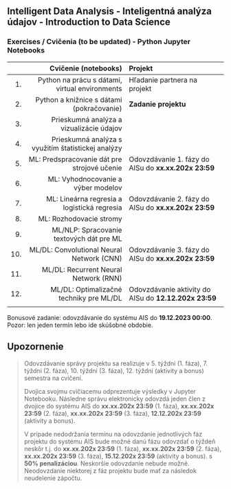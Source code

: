 ## Intelligent Data Analysis - Inteligentná analýza údajov - Introduction to Data Science 
### Exercises / Cvičenia (to be updated) - Python Jupyter Notebooks

|     | Cvičenie (notebooks)                                 | Projekt                                      |
| ---:| ---------------------------------------------------: | :--------------------------------------------|
| 1.  | Python na prácu s dátami, virtual environments       | Hľadanie partnera na projekt                 |
| 2.  | Python a knižnice s dátami (pokračovanie)            | **Zadanie projektu**                         |
| 3.  | Prieskumná analýza a vizualizácie údajov             |   |
| 4.  | Prieskumná analýza s využitím štatistickej analýzy   |                                              |
| 5.  | ML: Predspracovanie dát pre strojové učenie          | Odovzdávanie 1. fázy do AISu do **xx.xx.202x 23:59**  |
| 6.  | ML: Vyhodnocovanie a výber modelov                   |   |
| 7.  | ML: Lineárna regresia a logistická regresia          | Odovzdávanie 2. fázy do AISu do **xx.xx.202x 23:59**  |
| 8.  | ML: Rozhodovacie stromy                              |                                              |
| 9.  | ML/NLP: Spracovanie textových dát pre ML             |   |
| 10. | ML/DL: 	Convolutional Neural Network (CNN)           | Odovzdávanie 3. fázy do AISu do **xx.xx.202x 23:59**  |
| 11. | ML/DL: 	Recurrent Neural Network (RNN)	             |                                              |
| 12. | ML/DL: 	Optimalizačné techniky pre ML/DL             | Odovzdávanie aktivity do AISu do **12.12.202x 23:59** |
|     |                                                      |                                              |

Bonusové zadanie: odovzdávanie do systému AIS do **19.12.2023 00:00**. Pozor: len jeden termín lebo ide skúšobné obdobie.

## Upozornenie

> Odovzdávanie správy projektu sa realizuje v
> 5. týždni (1. fáza),
> 7. týždni (2. fáza),
> 10. týždni (3. fáza),
> 12. týždni (aktivity a bonus) semestra na cvičení. 
> 
> Dvojica svojmu cvičiacemu odprezentuje výsledky v Jupyter Notebooku. Následne správu elektronicky odovzdá jeden člen z dvojice do systému AIS do
> **xx.xx.202x 23:59** (1. fáza),
> **xx.xx.202x 23:59** (2. fáza),
> **xx.xx.202x 23:59** (3. fáza),
> **12.12.202x 23:59** (aktivity a bonus).
> 
> V prípade nedodržania termínu na odovzdanie jednotlivých fáz projektu do systému AIS bude možné danú fázu odovzdať o týždeň neskôr t.j. do
> **xx.xx.202x 23:59** (1. fáza),
> **xx.xx.202x 23:59** (2. fáza),
> **xx.xx.202x 23:59** (3. fáza),
> **15.12.202x 23:59** (aktivity a bonus).
> s **50% penalizáciou**. 
> Neskoršie odovzdanie nebude možné. Neodovzdanie niektorej z fáz projektu bude mať za následok neudelenie zápočtu.
